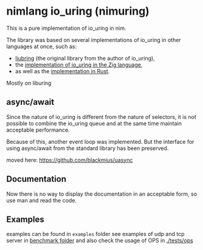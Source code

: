 # nimlang io_uring (nimuring)

This is a pure implementation of io_uring in nim.

The library was based on several implementations of io_uring in other languages at once,
such as:
* [liubring](https://github.com/axboe/liburing) (the original library from the author of io_uring),
* the [implementation of io_uring in the Zig language](https://github.com/ziglang/zig/blob/master/lib/std/os/linux/io_uring.zig),
* as well as the [implementation in Rust](https://docs.rs/io-uring/latest/io_uring/index.html).

Mostly on liburing

## async/await

Since the nature of io_uring is different from the nature of selectors, it is not possible to combine the io_uring queue and at the same time maintain acceptable performance.

Because of this, another event loop was implemented. But the interface for using async/await from the standard library has been preserved.

moved here: https://github.com/blackmius/uasync

## Documentation

Now there is no way to display the documentation in an acceptable form, so use man and read the code.

## Examples

examples can be found in `examples` folder
see examples of udp and tcp server in [benchmark folder](./benchmark/)
and also check the usage of OPS in [./tests/ops](./tests/ops/)